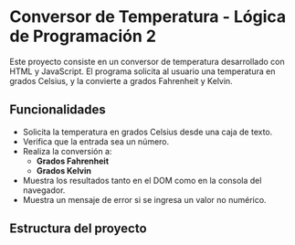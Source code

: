 # Conversor de Temperatura - Lógica de Programación 2

Este proyecto consiste en un conversor de temperatura desarrollado con HTML y JavaScript. El programa solicita al usuario una temperatura en grados Celsius, y la convierte a grados Fahrenheit y Kelvin.

## Funcionalidades

- Solicita la temperatura en grados Celsius desde una caja de texto.
- Verifica que la entrada sea un número.
- Realiza la conversión a:
  - **Grados Fahrenheit**
  - **Grados Kelvin**
- Muestra los resultados tanto en el DOM como en la consola del navegador.
- Muestra un mensaje de error si se ingresa un valor no numérico.

##  Estructura del proyecto

